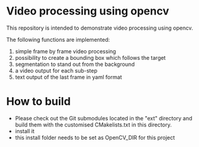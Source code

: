 # Video processing using opencv

This repository is intended to demonstrate video processing using opencv. 

The following functions are implemented:
1. simple frame by frame video processing 
2. possibility to create a bounding box which follows the target
3. segmentation to stand out from the background
4. a video output for each sub-step
5. text output of the last frame in yaml format

# How to build

* Please check out the Git submodules located in the "ext" directory and build them with the customised CMakelists.txt in this directory.
* install it
* this install folder needs to be set as OpenCV_DIR for this project
